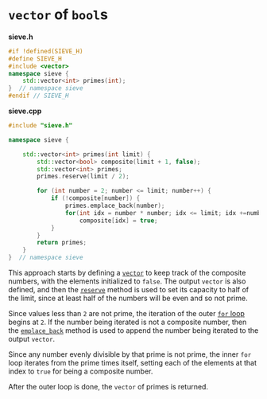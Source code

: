 # `vector` of `bool`s

**sieve.h**
```cpp
#if !defined(SIEVE_H)
#define SIEVE_H
#include <vector>
namespace sieve {
    std::vector<int> primes(int);
}  // namespace sieve
#endif // SIEVE_H
```

**sieve.cpp**
```cpp
#include "sieve.h"

namespace sieve {

	std::vector<int> primes(int limit) {
		std::vector<bool> composite(limit + 1, false);
		std::vector<int> primes;
		primes.reserve(limit / 2);

		for (int number = 2; number <= limit; number++) {
			if (!composite[number]) {
				primes.emplace_back(number);
				for(int idx = number * number; idx <= limit; idx +=number)
					composite[idx] = true;
			}
		}
		return primes;
	}
}  // namespace sieve
```

This approach starts by defining a [`vector`][vector] to keep track of the composite numbers, with the elements initialized to `false`.
The output `vector` is also defined, and then the [`reserve`][reserve] method is used to set its capacity to half of the limit, since
at least half of the numbers will be even and so not prime.

Since values less than `2` are not prime, the iteration of the outer [`for` loop][for] begins at `2`.
If the number being iterated is not a composite number, then the [`emplace_back`][emplace-back] method is used to append the number being iterated
to the output `vector`.

Since any number evenly divisible by that prime is not prime, the inner `for` loop iterates from the prime times itself, setting each of the
elements at that index to `true` for being a composite number.

After the outer loop is done, the `vector` of primes is returned.

[size]: https://en.cppreference.com/w/cpp/container/vector/size
[vector]: https://en.cppreference.com/w/cpp/container/vector
[reserve]: https://en.cppreference.com/w/cpp/container/vector/reserve
[emplace-back]: https://en.cppreference.com/w/cpp/container/vector/emplace_back
[for]: https://en.cppreference.com/w/cpp/language/for
[if]: https://en.cppreference.com/w/cpp/language/if
[domain-error]: https://en.cppreference.com/w/cpp/error/domain_error
